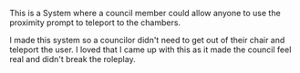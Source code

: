 This is a System where a council member could allow anyone to use the proximity prompt to teleport to the chambers.

I made this system so a councilor didn't need to get out of their chair and teleport the user. I loved that I came up with this as it made the council feel real and didn't break the roleplay.
